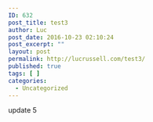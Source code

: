 ```yaml
---
ID: 632
post_title: test3
author: Luc
post_date: 2016-10-23 02:10:24
post_excerpt: ""
layout: post
permalink: http://lucrussell.com/test3/
published: true
tags: [ ]
categories:
  - Uncategorized
---
```

update 5